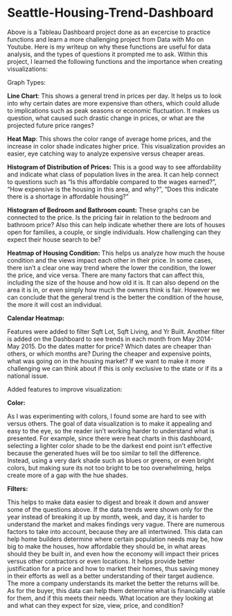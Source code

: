 # Seattle-Housing-Trend-Dashboard
Above is a Tableau Dashboard project done as an excercise to practice functions and learn a more challenging project from Data with Mo on Youtube. Here is my writeup on why these functions are useful for data analysis, and the types of questions it prompted me to ask.
Within this project, I learned the following functions and the importance when creating visualizations:

Graph Types:

**Line Chart**: This shows a general trend in prices per day. It helps us to look into why certain dates are more expensive than others, which could allude to implications such as peak seasons or economic fluctuation. It makes us question, what caused such drastic change in prices, or what are the projected future price ranges?

**Heat Map**: This shows the color range of average home prices, and the increase in color shade indicates higher price. This visualization provides an easier, eye catching way to analyze expensive versus cheaper areas.

**Histogram of Distribution of Prices:** This is a good way to see affordability and indicate what class of population lives in the area. It can help connect to questions such as “Is this affordable compared to the wages earned?”, “How expensive is the housing in this area, and why?”, “Does this indicate there is a shortage in affordable housing?”

**Histogram of Bedroom and Bathroom count:** These graphs can be connected to the price. Is the pricing fair in relation to the bedroom and bathroom price? Also this can help indicate whether there are lots of houses open for families, a couple, or single individuals. How challenging can they expect their house search to be?

**Heatmap of Housing Condition:** This helps us analyze how much the house condition and the views impact each other in their price. In some cases, there isn’t a clear one way trend where the lower the condition, the lower the price, and vice versa. There are many factors that can affect this, including the size of the house and how old it is. It can also depend on the area it is in, or even simply how much the owners think is fair. However we can conclude that the general trend is the better the condition of the house, the more it will cost an individual.

**Calendar Heatmap:**

Features were added to filter Sqft Lot, Sqft Living, and Yr Built. Another filter is added on the Dashboard to see trends in each month from May 2014- May 2015. Do the dates matter for price? Which dates are cheaper than others, or which months are? During the cheaper and expensive points, what was going on in the housing market? If we want to make it more challenging we can think about if this is only exclusive to the state or if its a national issue.

Added features to improve visualization:

**Color:**

As I was experimenting with colors, I found some are hard to see with versus others. The goal of data visualization is to make it appealing and easy to the eye, so the reader isn’t working harder to understand what is presented. For example, since there were heat charts in this dashboard, selecting a lighter color shade to be the darkest end point isn’t effective because the generated hues will be too similar to tell the difference. Instead, using a very dark shade such as blues or greens, or even bright colors, but making sure its not too bright to be too overwhelming, helps create more of a gap with the hue shades. 

**Filters:** 

This helps to make data easier to digest and break it down and answer some of the questions above. If the data trends were shown only for the year instead of breaking it up by month, week, and day, it is harder to understand the market and makes findings very vague. There are numerous factors to take into account, because they are all intertwined. This data can help home builders determine where certain population needs may be, how big to make the houses, how affordable they should be, in what areas should they be built in, and even how the economy will impact their prices versus other contractors or even locations. It helps provide better justification for a price and how to market their homes, thus saving money in their efforts as well as a better understanding of their target audience. The more a company understands its market the better the returns will be. As for the buyer, this data can help them determine what is financially viable for them, and if this meets their needs. What location are they looking at and what can they expect for size, view, price, and condition?
